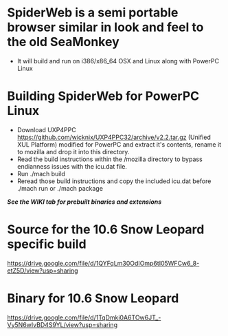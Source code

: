 # SpiderWeb is a semi portable browser similar in look and feel to the old SeaMonkey
* It will build and run on i386/x86_64 OSX and Linux along with PowerPC Linux

# Building SpiderWeb for PowerPC Linux
* Download UXP4PPC https://github.com/wicknix/UXP4PPC32/archive/v2.2.tar.gz (Unified XUL Platform) modified for PowerPC and extract 
  it's contents, rename it to mozilla and drop it into this directory.
* Read the build instructions within the /mozilla directory to bypass endianness issues with the icu.dat file.
* Run ./mach build
* Reread those build instructions and copy the included icu.dat before ./mach run or ./mach package

***See the WIKI tab for prebuilt binaries and extensions***

# Source for the 10.6 Snow Leopard specific build
https://drive.google.com/file/d/1QYFqLm30OdIOmp6tI05WFCw6_8-etZ5D/view?usp=sharing
# Binary for 10.6 Snow Leopard
https://drive.google.com/file/d/1TqDmki0A6TOw6JT_-Vy5N6wIvBD4S9YL/view?usp=sharing
